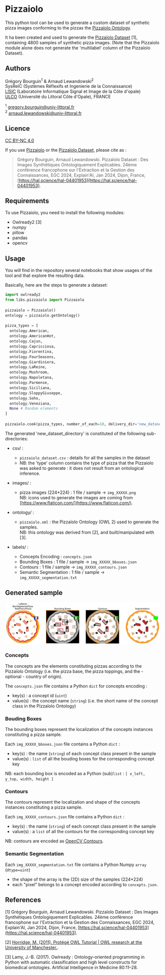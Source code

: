 # Pizzaiolo


This python tool can be used to generate a custom dataset of synthetic pizza images conforming to the pizzas the [Pizzaïolo Ontology](https://doi.org/10.5281/zenodo.10165941).

It ha been created and used to generate the [Pizzaïolo Dataset](https://doi.org/10.5281/zenodo.10165941) [1], containing 4800 samples of synthetic pizza images. 
(Note that the Pizzaiolo module alone does not generate the 'multilabel' column of the Pizzaïolo Dataset).


## Authors

Grégory Bourguin<sup>1</sup> & Arnaud Lewandowski<sup>2</sup>  
SysReIC (Systèmes Réflexifs et Ingenierie de la Connaissance)  
[LISIC](https://lisic-prod.univ-littoral.fr/) (Laboratoire Informatique Signal et Image de la Côte d'opale)  
[ULCO](https://www.univ-littoral.fr/) (Université du Littoral Côte d'Opale), FRANCE

<sup>1</sup> gregory.bourguin@univ-littoral.fr  
<sup>2</sup> arnaud.lewandowski@univ-littoral.fr


## Licence

[CC BY-NC 4.0](https://creativecommons.org/licenses/by-nc/4.0/)

If you use [Pizzaiolo](https://github.com/SysReIC/pizzaiolo.git) or the [Pizzaïolo Dataset](https://doi.org/10.5281/zenodo.10165941), please cite as :

> Grégory Bourguin, Arnaud Lewandowski. Pizzaïolo Dataset : Des Images Synthétiques Ontologiquement Explicables. 24ème conférence francophone sur l'Extraction et la Gestion des Connaissances, EGC 2024, Explain'AI, Jan 2024, Dijon, France, [https://hal.science/hal-04401953](https://hal.science/hal-04401953).


## Requirements 

To use Pizzaiolo, you need to install the following modules:

- Owlready2 [3]
- numpy
- pillow
- pandas
- opencv

## Usage 

You will find in the repository several notebooks that show usages of the tool and that explore the resulting data. 

Basically, here are the steps to generate a dataset:

```py
import owlready2
from libs.pizzaiolo import Pizzaiolo

pizzaiolo = Pizzaiolo()
ontology = pizzaiolo.getOntology()

pizza_types = [
  ontology.American,
  ontology.AmericanHot,
  ontology.Cajun,
  ontology.Capricciosa,
  ontology.Fiorentina,
  ontology.FourSeasons,
  ontology.Giardiniera,
  ontology.LaReine,
  ontology.Mushroom,
  ontology.Napoletana,
  ontology.Parmense,
  ontology.Siciliana,
  ontology.SloppyGiuseppe,
  ontology.Soho,
  ontology.Veneziana,
  None # Random elements
]

pizzaiolo.cook(pizza_types, number_of_each=10, delivery_dir='new_dataset_directory')
```

The generated 'new_dataset_directory' is constituted of the following sub-directories: 


- csv/ : 
  - `pizzaiolo_dataset.csv` : details for all the samples in the dataset
  - NB: the 'type' column contains the type of pizza that the Pizzaiolo was asked to generate : it does not result from an ontological inference. 

- images/ : 
  - pizza images (224*224) : 1 file / sample -> `img_XXXXX.png` <br>
  NB: icons used to generate the images are coming from [https://www.flaticon.com/](https://www.flaticon.com/).

- ontology/ : 
  - `pizzaiolo.xml` : the Pizzaïolo Ontology (OWL 2) used to generate the samples.<br>
  NB: this ontology was derived from [2], and built/manipulated with [3].

- labels/ : 
  - Concepts Encoding : `concepts.json`
  - Bounding Boxes : 1 file / sample -> `img_XXXXX_bboxes.json`
  - Contours :  1 file / sample ->  `img_XXXXX_contours.json`
  - Semantic Segmentation :  1 file / sample ->  `img_XXXXX_segmentation.txt`

## Generated sample
![Annotations sample for a pizza](./sample_annotations/sample_la_reine.png)

### Concepts

The concepts are the elements constituting pizzas according to the Pizzaïolo Ontology (i.e. the pizza base, the pizza toppings, and the - optional - country of origin).

The `concepts.json` file contains a Python `dict` for concepts encoding :
- key(s) : a concept id (`uint`)
- value(s) : the concept name (`string`) (i.e. the short name of the concept class in the Pizzaïolo Ontology)

### Bouding Boxes

The bounding boxes represent the localization of the concepts instances constituting a pizza sample.

Each `img_XXXXX_bboxes.json` file contains a Python `dict` :
- key(s) : the name (`string`) of each concept class present in the sample
- value(s) : `list` of all the bouding boxes for the corresponding concept key
  

NB: each bounding box is encoded as a Python (sub)`list` : `[ x_left, y_top, width, height ]`

### Contours

The contours represent the localization and shape of the concepts instances constituting a pizza sample.

Each `img_XXXXX_contours.json` file contains a Python `dict` :
- key(s) : the name (`string`) of each concept class present in the sample
- value(s) : a `list` of all the contours for the corresponding concept key

NB: contours are encoded as [OpenCV Contours](https://docs.opencv.org/4.x/d3/d05/tutorial_py_table_of_contents_contours.html).

### Semantic Segmentation

Each `img_XXXXX_segmentation.txt` file contains a Python Numpy `array` (`dtype=uint`) 
- the shape of the array is the (2D) size of the samples (224*224)
- each "pixel" belongs to a concept encoded according to `concepts.json`.

## References

[1] Grégory Bourguin, Arnaud Lewandowski. Pizzaïolo Dataset : Des Images Synthétiques Ontologiquement Explicables. 24ème conférence francophone sur l'Extraction et la Gestion des Connaissances, EGC 2024, Explain'AI, Jan 2024, Dijon, France, [https://hal.science/hal-04401953](https://hal.science/hal-04401953).

[2] [Horridge, M. (2011).  Protégé OWL Tutorial | OWL research at the University of Manchester.](http://owl.cs.manchester.ac.uk/publications/talks-and-tutorials/protg-owl-tutorial/).

[3] Lamy, J.-B. (2017).   Owlready : Ontology-oriented programming in Python with automatic classification and high level constructs for biomedical ontologies. Artificial Intelligence in Medicine 80:11–28.


